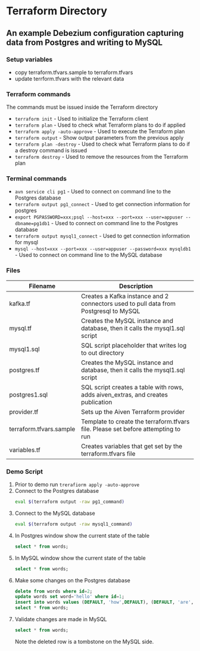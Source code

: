 # Terraform Directory

## An example Debezium configuration capturing data from Postgres and writing to MySQL

### Setup variables
* copy terraform.tfvars.sample to terraform.tfvars
* update terrform.tfvars with the relevant data

### Terraform commands
The commands must be issued inside the Terraform directory
* `terraform init` - Used to initialize the Terraform client
* `terraform plan` - Used to check what Terraform plans to do if applied
* `terraform apply -auto-approve` - Used to execute the Terraform plan
* `terraform output` - Show output parameters from the previous apply
* `terraform plan -destroy` - Used to check what Terraform plans to do if a destroy command is issued
* `terraform destroy` - Used to remove the resources from the Terraform plan

### Terminal commands
* `avn service cli pg1` - Used to connect on command line to the Postgres database
* `terraform output pg1_connect` - Used to get connection information for postgres
* `export PGPASSWORD=xxx;psql --host=xxx --port=xxx --user=appuser --dbname=pg1db1` - Used to connect on command line to the Postgres database  
* `terraform output mysql1_connect` - Used to get connection information for mysql
* `mysql --host=xxx --port=xxx --user=appuser --password=xxx mysqldb1` - Used to connect on command line to the MySQL database

### Files
| Filename                | Description                                                                          |
|-------------------------|--------------------------------------------------------------------------------------|
| kafka.tf                | Creates a Kafka instance and 2 connectors used to pull data from Postgresql to MySQL |
| mysql.tf                | Creates the MySQL instance and database, then it calls the mysql1.sql script         |
| mysql1.sql              | SQL script placeholder that writes log to out directory                              |
| postgres.tf             | Creates the MySQL instance and database, then it calls the mysql1.sql script         |
| postgres1.sql           | SQL script creates a table with rows, adds aiven_extras, and creates publication     |
| provider.tf             | Sets up the Aiven Terraform provider                                                 |
| terraform.tfvars.sample | Template to create the terraform.tfvars file.  Please set before attempting to run   |
| variables.tf            | Creates variables that get set by the terraform.tfvars file                          |

### Demo Script
1. Prior to demo run `trerafiorm apply -auto-approve`
2. Connect to the Postgres database
   ``` BASH
   eval $(terraform output -raw pg1_command)
   ```
3. Connect to the MySQL database
   ``` BASH
   eval $(terraform output -raw mysql1_command)
   ```
4. In Postgres window show the current state of the table
   ``` SQL
   select * from words;
   ```
5. In MySQL window show the current state of the table
   ``` SQL
   select * from words;
   ```
6. Make some changes on the Postgres database
   ``` SQL
   delete from words where id=2;
   update words set word='hello' where id=1;
   insert into words values (DEFAULT, 'how',DEFAULT), (DEFAULT, 'are',DEFAULT), (DEFAULT, 'you',DEFAULT);
   select * from words;
   ```
7. Validate changes are made in MySQL
   ``` SQL
   select * from words;
   ```
   Note the deleted row is a tombstone on the MySQL side.
